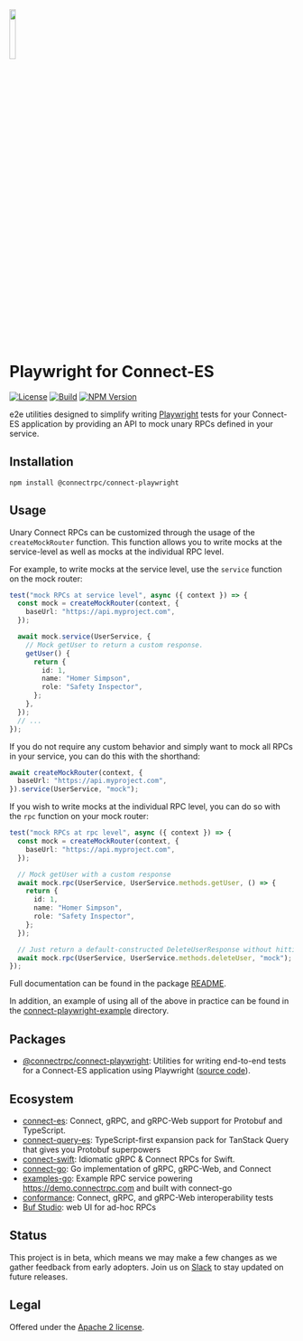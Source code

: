 <img src=".github/connect-logo.png" width="15%" />

Playwright for Connect-ES
============

[![License](https://img.shields.io/github/license/connectrpc/connect-playwright-es?color=blue)](./LICENSE)  [![Build](https://github.com/connectrpc/connect-playwright-es/actions/workflows/ci.yaml/badge.svg?branch=main)](https://github.com/connectrpc/connect-playwright-es/actions/workflows/ci.yaml) [![NPM Version](https://img.shields.io/npm/v/@connectrpc/connect-playwright/latest?color=green&label=%40connectrpc%2Fconnect-playwright)](https://www.npmjs.com/package/@connectrpc/connect-playwright) 

e2e utilities designed to simplify writing [Playwright](https://playwright.dev) tests for your Connect-ES application by providing
an API to mock unary RPCs defined in your service.

## Installation

```
npm install @connectrpc/connect-playwright
```

## Usage

Unary Connect RPCs can be customized through the usage of the `createMockRouter` function. This function allows you to
write mocks at the service-level as well as mocks at the individual RPC level.

For example, to write mocks at the service level, use the `service` function on the mock router:

```typescript
test("mock RPCs at service level", async ({ context }) => {
  const mock = createMockRouter(context, {
    baseUrl: "https://api.myproject.com",
  });

  await mock.service(UserService, {
    // Mock getUser to return a custom response.
    getUser() {
      return {
        id: 1,
        name: "Homer Simpson",
        role: "Safety Inspector",
      };
    },
  });
  // ...
});
```

If you do not require any custom behavior and simply want to mock all RPCs in your service, you can do this with
the shorthand:

```typescript
await createMockRouter(context, {
  baseUrl: "https://api.myproject.com",
}).service(UserService, "mock");
```

If you wish to write mocks at the individual RPC level, you can do so with the `rpc` function on your mock router:

```typescript
test("mock RPCs at rpc level", async ({ context }) => {
  const mock = createMockRouter(context, {
    baseUrl: "https://api.myproject.com",
  });

  // Mock getUser with a custom response
  await mock.rpc(UserService, UserService.methods.getUser, () => {
    return {
      id: 1,
      name: "Homer Simpson",
      role: "Safety Inspector",
    };
  });

  // Just return a default-constructed DeleteUserResponse without hitting the actual RPC.
  await mock.rpc(UserService, UserService.methods.deleteUser, "mock");
});
```

Full documentation can be found in the package [README](packages/connect-playwright).

In addition, an example of using all of the above in practice can be found in the [connect-playwright-example](https://github.com/connectrpc/connect-playwright-es/tree/main/packages/connect-playwright-example)
directory.

## Packages

- [@connectrpc/connect-playwright](https://www.npmjs.com/package/@connectrpc/connect-playwright):
  Utilities for writing end-to-end tests for a Connect-ES application using Playwright ([source code](packages/connect-playwright)).

## Ecosystem

* [connect-es](https://github.com/connectrpc/connect-es):
  Connect, gRPC, and gRPC-Web support for Protobuf and TypeScript.
* [connect-query-es](https://github.com/connectrpc/connect-query-es):
  TypeScript-first expansion pack for TanStack Query that gives you Protobuf superpowers
* [connect-swift](https://github.com/connectrpc/connect-swift):
  Idiomatic gRPC & Connect RPCs for Swift.
* [connect-go](https://github.com/connectrpc/connect-go):
  Go implementation of gRPC, gRPC-Web, and Connect
* [examples-go](https://github.com/connectrpc/examples-go):
  Example RPC service powering https://demo.connectrpc.com and built with connect-go
* [conformance](https://github.com/connectrpc/conformance):
  Connect, gRPC, and gRPC-Web interoperability tests
* [Buf Studio](https://buf.build/studio): web UI for ad-hoc RPCs

## Status

This project is in beta, which means we may make a few changes as we gather feedback from early adopters.
Join us on [Slack](https://buf.build/links/slack) to stay updated on future releases.

## Legal

Offered under the [Apache 2 license](./LICENSE).
